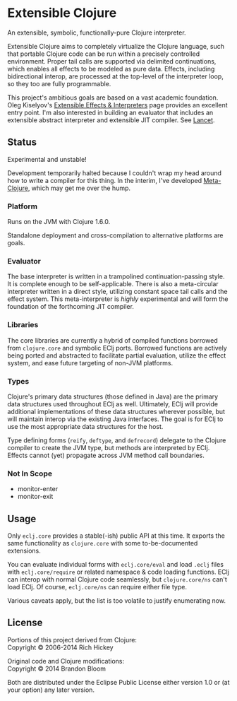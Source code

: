 # Extensible Clojure

An extensible, symbolic, functionally-pure Clojure interpreter.

Extensible Clojure aims to completely virtualize the Clojure language, such
that portable Clojure code can be run within a precisely controlled
environment.  Proper tail calls are supported via delimited continuations,
which enables all effects to be modeled as pure data. Effects, including
bidirectional interop, are processed at the top-level of the interpreter loop,
so they too are fully programmable.

This project's ambitious goals are based on a vast academic foundation.  Oleg
Kiselyov's [Extensible Effects & Interpreters][1] page provides an excellent
entry point. I'm also interested in building an evaluator that includes an
extensible abstract interpreter and extensible JIT compiler. See [Lancet][2].


## Status

Experimental and unstable!

Development temporarily halted because I couldn't wrap my head around how to
write a compiler for this thing. In the interim, I've developed
[Meta-Clojure][3], which may get me over the hump.

### Platform

Runs on the JVM with Clojure 1.6.0.

Standalone deployment and cross-compilation to alternative platforms are goals.

### Evaluator

The base interpreter is written in a trampolined continuation-passing style. It
is complete enough to be self-applicable. There is also a meta-circular
interpreter written in a direct style, utilizing constant space tail calls and
the effect system. This meta-interpreter is *highly* experimental and will form
the foundation of the forthcoming JIT compiler.

### Libraries

The core libraries are currently a hybrid of compiled functions borrowed from
`clojure.core` and symbolic EClj ports. Borrowed functions are actively being
ported and abstracted to facilitate partial evaluation, utilize the effect
system, and ease future targeting of non-JVM platforms.

### Types

Clojure's primary data structures (those defined in Java) are the primary data
structures used throughout EClj as well. Ultimately, EClj will provide
additional implementations of these data structures wherever possible, but
will maintain interop via the existing Java interfaces. The goal is for EClj
to use the most appropriate data structures for the host.

Type defining forms (`reify`, `deftype`, and `defrecord`) delegate to the
Clojure compiler to create the JVM type, but methods are interpreted by EClj.
Effects cannot (yet) propagate across JVM method call boundaries.

### Not In Scope

* monitor-enter
* monitor-exit


## Usage

Only `eclj.core` provides a stable(-ish) public API at this time. It exports
the same functionality as `clojure.core` with some to-be-documented extensions.

You can evaluate individual forms with `eclj.core/eval` and load `.eclj` files
with `eclj.core/require` or related namespace & code loading functions. EClj
can interop with normal Clojure code seamlessly, but `clojure.core/ns` can't
load EClj. Of course, `eclj.core/ns` can require either file type.

Various caveats apply, but the list is too volatile to justify enumerating now.


## License

Portions of this project derived from Clojure:  
Copyright © 2006-2014 Rich Hickey

Original code and Clojure modifications:  
Copyright © 2014 Brandon Bloom

Both are distributed under the Eclipse Public License either version 1.0 or
(at your option) any later version.


[1]: http://okmij.org/ftp/Haskell/extensible/
[2]: https://github.com/TiarkRompf/lancet
[3]: https://github.com/brandonbloom/metaclj
